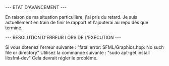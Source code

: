 --- ETAT D'AVANCEMENT ---

En raison de ma situation particulière, j'ai pris du retard. Je suis actuellement en train de finir le rapport et l'ajouterai au repo dès que terminé.

--- RESOLUTION D'ERREUR LORS DE L'EXECUTION ---

Si vous obtenez l'erreur suivante :
"fatal error: SFML/Graphics.hpp: No such file or directory"
Utilisez la commande suivante :
"sudo apt-get install libsfml-dev"
Cela devrait régler le problème.

